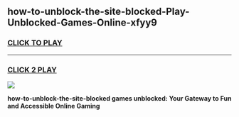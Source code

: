 
## how-to-unblock-the-site-blocked-Play-Unblocked-Games-Online-xfyy9
<h3>
<a href="https://premium76.site?title=how-to-unblock-the-site-blocked&ref=25A">CLICK TO PLAY</a></h3>
<hr>

<h3>
<a href="https://premium76.site?title=how-to-unblock-the-site-blocked&ref=25A">CLICK 2 PLAY</a>
  
</h3>

<a href="https://premium76.site?title=how-to-unblock-the-site-blocked&ref=25A"><img src="https://clearcache.store/games.png"></a>


**how-to-unblock-the-site-blocked games unblocked: Your Gateway to Fun and Accessible Online Gaming**
